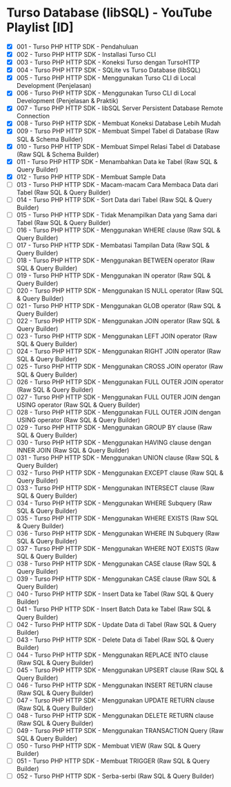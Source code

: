 # Turso Database (libSQL) - YouTube Playlist [ID]
- [x] 001 - Turso PHP HTTP SDK - Pendahuluan
- [x] 002 - Turso PHP HTTP SDK - Installasi Turso CLI
- [x] 003 - Turso PHP HTTP SDK - Koneksi Turso dengan TursoHTTP
- [x] 004 - Turso PHP HTTP SDK - SQLite vs Turso Database (libSQL)
- [x] 005 - Turso PHP HTTP SDK - Menggunakan Turso CLI di Local Development (Penjelasan)
- [x] 006 - Turso PHP HTTP SDK - Menggunakan Turso CLI di Local Development (Penjelasan & Praktik)
- [x] 007 - Turso PHP HTTP SDK - libSQL Server Persistent Database Remote Connection
- [x] 008 - Turso PHP HTTP SDK - Membuat Koneksi Database Lebih Mudah
- [x] 009 - Turso PHP HTTP SDK - Membuat Simpel Tabel di Database (Raw SQL & Schema Builder)
- [x] 010 - Turso PHP HTTP SDK - Membuat Simpel Relasi Tabel di Database (Raw SQL & Schema Builder)
- [x] 011 - Turso PHP HTTP SDK - Menambahkan Data ke Tabel (Raw SQL & Query Builder)
- [x] 012 - Turso PHP HTTP SDK - Membuat Sample Data
- [ ] 013 - Turso PHP HTTP SDK - Macam-macam Cara Membaca Data dari Tabel (Raw SQL & Query Builder)
- [ ] 014 - Turso PHP HTTP SDK - Sort Data dari Tabel (Raw SQL & Query Builder)
- [ ] 015 - Turso PHP HTTP SDK - Tidak Menampilkan Data yang Sama dari Tabel (Raw SQL & Query Builder)
- [ ] 016 - Turso PHP HTTP SDK - Menggunakan WHERE clause (Raw SQL & Query Builder)
- [ ] 017 - Turso PHP HTTP SDK - Membatasi Tampilan Data (Raw SQL & Query Builder)
- [ ] 018 - Turso PHP HTTP SDK - Menggunakan BETWEEN operator (Raw SQL & Query Builder)
- [ ] 019 - Turso PHP HTTP SDK - Menggunakan IN operator (Raw SQL & Query Builder)
- [ ] 020 - Turso PHP HTTP SDK - Menggunakan IS NULL operator (Raw SQL & Query Builder)
- [ ] 021 - Turso PHP HTTP SDK - Menggunakan GLOB operator (Raw SQL & Query Builder)
- [ ] 022 - Turso PHP HTTP SDK - Menggunakan JOIN operator (Raw SQL & Query Builder)
- [ ] 023 - Turso PHP HTTP SDK - Menggunakan LEFT JOIN operator (Raw SQL & Query Builder)
- [ ] 024 - Turso PHP HTTP SDK - Menggunakan RIGHT JOIN operator (Raw SQL & Query Builder)
- [ ] 025 - Turso PHP HTTP SDK - Menggunakan CROSS JOIN operator (Raw SQL & Query Builder)
- [ ] 026 - Turso PHP HTTP SDK - Menggunakan FULL OUTER JOIN operator (Raw SQL & Query Builder)
- [ ] 027 - Turso PHP HTTP SDK - Menggunakan FULL OUTER JOIN dengan USING operator (Raw SQL & Query Builder)
- [ ] 028 - Turso PHP HTTP SDK - Menggunakan FULL OUTER JOIN dengan USING operator (Raw SQL & Query Builder)
- [ ] 029 - Turso PHP HTTP SDK - Menggunakan GROUP BY clause (Raw SQL & Query Builder)
- [ ] 030 - Turso PHP HTTP SDK - Menggunakan HAVING clause dengan INNER JOIN (Raw SQL & Query Builder)
- [ ] 031 - Turso PHP HTTP SDK - Menggunakan UNION clause (Raw SQL & Query Builder)
- [ ] 032 - Turso PHP HTTP SDK - Menggunakan EXCEPT clause (Raw SQL & Query Builder)
- [ ] 033 - Turso PHP HTTP SDK - Menggunakan INTERSECT clause (Raw SQL & Query Builder)
- [ ] 034 - Turso PHP HTTP SDK - Menggunakan WHERE Subquery (Raw SQL & Query Builder)
- [ ] 035 - Turso PHP HTTP SDK - Menggunakan WHERE EXISTS (Raw SQL & Query Builder)
- [ ] 036 - Turso PHP HTTP SDK - Menggunakan WHERE IN Subquery (Raw SQL & Query Builder)
- [ ] 037 - Turso PHP HTTP SDK - Menggunakan WHERE NOT EXISTS (Raw SQL & Query Builder)
- [ ] 038 - Turso PHP HTTP SDK - Menggunakan CASE clause (Raw SQL & Query Builder)
- [ ] 039 - Turso PHP HTTP SDK - Menggunakan CASE clause (Raw SQL & Query Builder)
- [ ] 040 - Turso PHP HTTP SDK - Insert Data ke Tabel (Raw SQL & Query Builder)
- [ ] 041 - Turso PHP HTTP SDK - Insert Batch Data ke Tabel (Raw SQL & Query Builder)
- [ ] 042 - Turso PHP HTTP SDK - Update Data di Tabel (Raw SQL & Query Builder)
- [ ] 043 - Turso PHP HTTP SDK - Delete Data di Tabel (Raw SQL & Query Builder)
- [ ] 044 - Turso PHP HTTP SDK - Menggunakan REPLACE INTO clause (Raw SQL & Query Builder)
- [ ] 045 - Turso PHP HTTP SDK - Menggunakan UPSERT clause (Raw SQL & Query Builder)
- [ ] 046 - Turso PHP HTTP SDK - Menggunakan INSERT RETURN clause (Raw SQL & Query Builder)
- [ ] 047 - Turso PHP HTTP SDK - Menggunakan UPDATE RETURN clause (Raw SQL & Query Builder)
- [ ] 048 - Turso PHP HTTP SDK - Menggunakan DELETE RETURN clause (Raw SQL & Query Builder)
- [ ] 049 - Turso PHP HTTP SDK - Menggunakan TRANSACTION Query (Raw SQL & Query Builder)
- [ ] 050 - Turso PHP HTTP SDK - Membuat VIEW (Raw SQL & Query Builder)
- [ ] 051 - Turso PHP HTTP SDK - Membuat TRIGGER (Raw SQL & Query Builder)
- [ ] 052 - Turso PHP HTTP SDK - Serba-serbi (Raw SQL & Query Builder)
